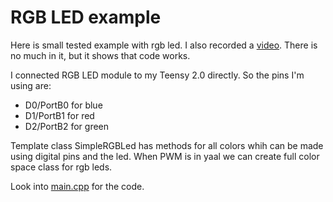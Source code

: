 # RGB LED example

Here is small tested example with rgb led. I also recorded a [video](http://youtu.be/Wlprih0-diM). There is no much in it, but it shows that code works.

I connected RGB LED module to my Teensy 2.0 directly. So the pins I'm using are:

 - D0/PortB0 for blue
 - D1/PortB1 for red
 - D2/PortB2 for green

Template class SimpleRGBLed has methods for all colors whih can be made using digital pins and the led. When PWM is in yaal we can create full color space class for rgb leds.

Look into [main.cpp](https://github.com/raphendyr/yaal/blob/master/examples/arduino_rgbled/main.cpp) for the code.
